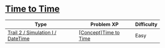 # [Time to Time](https://www.codetree.ai/trails/complete/curated-cards/intro-time-to-time)

|Type|Problem XP|Difficulty|
|---|---|---|
|[Trail 2 / Simulation I / DateTime](https://www.codetree.ai/trail-info/novice-mid/)|[[Concept]Time to Time](https://www.codetree.ai/trails/complete/curated-cards/intro-time-to-time/)|Easy|


